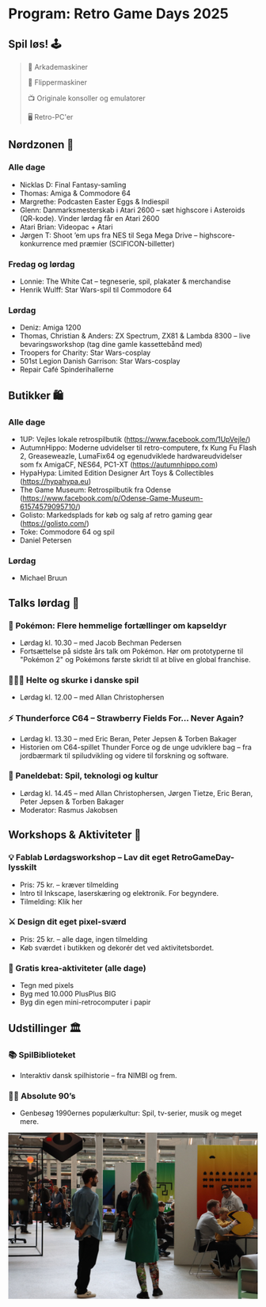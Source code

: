 <!-- BEGIN ARISE ------------------------------
Title:: "Retro Game Days 2025 program: Spilkultur, historie og fællesskaber"

Author:: "Fablab Spinderihallerne, Vejle Museerne og Vejle Bibliotekerne"
Description:: "Retro Game Days er en fejring af spilkultur, historie og fællesskaber i uge 42: oplev nostalgi og nørderi når du hører lyden af de gamle maskiner"
Language:: "da"
Thumbnail:: "skriftrulle-16x16.png"
Published Date:: "2025-10-05"
Modified Date:: "2025-10-05"

content_header:: "false"
rss_hide:: "true"
---- END ARISE \\ DO NOT MODIFY THIS LINE ---->

# Program: Retro Game Days 2025

## Spil løs! 🕹️
> 👾 Arkademaskiner 
>
> 🎰 Flippermaskiner 
>
> 📺 Originale konsoller og emulatorer 
>
> 🖥️ Retro-PC'er

## Nørdzonen 💎
### Alle dage 
* Nicklas D: Final Fantasy-samling 
* Thomas: Amiga & Commodore 64 
* Margrethe: Podcasten Easter Eggs & Indiespil 
* Glenn: Danmarksmesterskab i Atari 2600 – sæt highscore i Asteroids (QR-kode). Vinder lørdag får en Atari 2600 
* Atari Brian: Videopac + Atari 
* Jørgen T: Shoot ’em ups fra NES til Sega Mega Drive – highscore-konkurrence med præmier (SCIFICON-billetter)

### Fredag og lørdag 
* Lonnie: The White Cat – tegneserie, spil, plakater & merchandise 
* Henrik Wulff: Star Wars-spil til Commodore 64 

### Lørdag
* Deniz: Amiga 1200 
* Thomas, Christian & Anders: ZX Spectrum, ZX81 & Lambda 8300 – live bevaringsworkshop (tag dine gamle kassettebånd med) 
* Troopers for Charity: Star Wars-cosplay 
* 501st Legion Danish Garrison: Star Wars-cosplay 
* Repair Café Spinderihallerne 

## Butikker 🛍️
### Alle dage 
* 1UP: Vejles lokale retrospilbutik (https://www.facebook.com/1UpVejle/) 
* AutumnHippo: Moderne udvidelser til retro-computere, fx Kung Fu Flash 2, Greaseweazle, LumaFix64 og egenudviklede hardwareudvidelser som fx AmigaCF, NES64, PC1-XT (https://autumnhippo.com) 
* HypaHypa: Limited Edition Designer Art Toys & Collectibles (https://hypahypa.eu) 
* The Game Museum: Retrospilbutik fra Odense (https://www.facebook.com/p/Odense-Game-Museum-61574579095710/)
* Golisto: Markedsplads for køb og salg af retro gaming gear (https://golisto.com/)
* Toke: Commodore 64 og spil 
* Daniel Petersen

### Lørdag 
* Michael Bruun 

## Talks lørdag 💬
### 🦋 Pokémon: Flere hemmelige fortællinger om kapseldyr
* Lørdag kl. 10.30 – med Jacob Bechman Pedersen 
* Fortsættelse på sidste års talk om Pokémon. Hør om prototyperne til "Pokémon 2" og Pokémons første skridt til at blive en global franchise. 

### 🦸🏽‍♀️ Helte og skurke i danske spil
* Lørdag kl. 12.00 – med Allan Christophersen 

### ⚡ Thunderforce C64 – Strawberry Fields For… Never Again?
* Lørdag kl. 13.30 – med Eric Beran, Peter Jepsen & Torben Bakager 
* Historien om C64-spillet Thunder Force og de unge udviklere bag – fra jordbærmark til spiludvikling og videre til forskning og software. 

### 🦜 Paneldebat: Spil, teknologi og kultur
* Lørdag kl. 14.45 – med Allan Christophersen, Jørgen Tietze, Eric Beran, Peter Jepsen & Torben Bakager 
* Moderator: Rasmus Jakobsen 

## Workshops & Aktiviteter 🧰
### 💡 Fablab Lørdagsworkshop – Lav dit eget RetroGameDay-lysskilt 
* Pris: 75 kr. – kræver tilmelding 
* Intro til Inkscape, laserskæring og elektronik. For begyndere. 
* Tilmelding: Klik her 

### ⚔️ Design dit eget pixel-sværd
* Pris: 25 kr. – alle dage, ingen tilmelding 
* Køb sværdet i butikken og dekorér det ved aktivitetsbordet. 

### 🎨 Gratis krea-aktiviteter (alle dage)
* Tegn med pixels 
* Byg med 10.000 PlusPlus BIG 
* Byg din egen mini-retrocomputer i papir 

## Udstillinger 🏛
### 📚 SpilBiblioteket
* Interaktiv dansk spilhistorie – fra NIMBI og frem. 

### 💃🏽 Absolute 90’s
* Genbesøg 1990ernes populærkultur: Spil, tv-serier, musik og meget mere. 

![Aktivitet i Spinderiet til Retro Game Days 2024](RGD-stemning-01.jpg)
